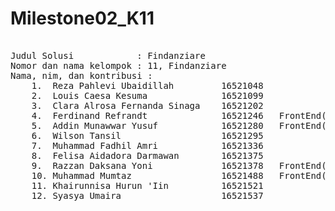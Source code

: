 # Milestone02_K11
<pre>

Judul Solusi            : Findanziare
Nomor dan nama kelompok : 11, Findanziare 
Nama, nim, dan kontribusi : 
    1.  Reza Pahlevi Ubaidillah         16521048             
    2.  Louis Caesa Kesuma              16521099            
    3.  Clara Alrosa Fernanda Sinaga    16521202             
    4.  Ferdinand Refrandt              16521246   FrontEnd(settings)
    5.  Addin Munawwar Yusuf            16521280   FrontEnd(feed, search)            
    6.  Wilson Tansil                   16521295               
    7.  Muhammad Fadhil Amri            16521336               
    8.  Felisa Aidadora Darmawan        16521375               
    9.  Razzan Daksana Yoni             16521378   FrontEnd(post_project,project_detail,home)
    10. Muhammad Mumtaz                 16521488   FrontEnd(Profile)
    11. Khairunnisa Hurun 'Iin          16521521               
    12. Syasya Umaira                   16521537                  
</pre>
